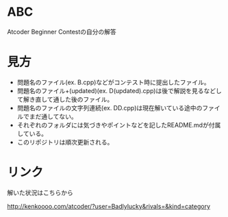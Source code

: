 # ABC
Atcoder Beginner Contestの自分の解答

# 見方
* 問題名のファイル(ex. B.cpp)などがコンテスト時に提出したファイル。
* 問題名のファイル+(updated)(ex. D(updated).cpp)は後で解説を見るなどして解き直して通した後のファイル。
* 問題名のファイルの文字列連続(ex. DD.cpp)は現在解いている途中のファイルでまだ通してない。
* それぞれのフォルダには気づきやポイントなどを記したREADME.mdが付属している。
* このリポジトリは順次更新される。

# リンク
解いた状況はこちらから

http://kenkoooo.com/atcoder/?user=Badlylucky&rivals=&kind=category
